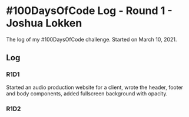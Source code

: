 # #100DaysOfCode Log - Round 1 - Joshua Lokken

The log of my #100DaysOfCode challenge. Started on March 10, 2021.

## Log

### R1D1 
Started an audio production website for a client, wrote the header, footer and body components, added fullscreen background with opacity.

### R1D2
